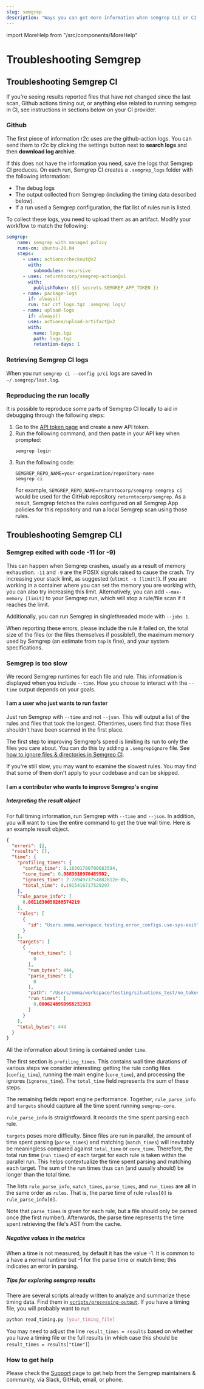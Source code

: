```yaml
---
slug: semgrep
description: "Ways you can get more information when semgrep CLI or CI hangs, crashes, or just takes too long."
---
```


import MoreHelp from "/src/components/MoreHelp"

# Troubleshooting Semgrep

## Troubleshooting Semgrep CI

If you're seeing results reported files that have not changed since the last scan, Github actions timing out, or anything else related to running semgrep in CI, see instructions in sections below on your CI provider.

### Github

The first piece of information r2c uses are the github-action logs. You can send them to r2c by clicking the settings button next to **search logs** and then **download log archive**.

If this does not have the information you need, save the logs that Semgrep CI produces. On each run, Semgrep CI creates a `.semgrep_logs` folder with the following information:

- The debug logs
- The output collected from Semgrep (including the timing data described below).
- If a run used a Semgrep configuration, the flat list of rules run is listed.

To collect these logs, you need to upload them as an artifact. Modify your workflow to match the following:

```yaml
semgrep:
    name: semgrep with managed policy
    runs-on: ubuntu-20.04
    steps:
      - uses: actions/checkout@v2
        with:
          submodules: recursive
      - uses: returntocorp/semgrep-action@v1
        with:
          publishToken: ${{ secrets.SEMGREP_APP_TOKEN }}
      - name: package-logs
        if: always()
        run: tar czf logs.tgz .semgrep_logs/
      - name: upload-logs
        if: always()
        uses: actions/upload-artifact@v2
        with:
          name: logs.tgz
          path: logs.tgz
          retention-days: 1
```

### Retrieving Semgrep CI logs

When you run `semgrep ci --config p/ci` logs are saved in `~/.semgrep/last.log`.

### Reproducing the run locally

It is possible to reproduce some parts of Semgrep CI locally to aid in debugging through the following steps:

1. Go to the [API token page](https://semgrep.dev/orgs/-/settings/tokens) and create a new API token.
2. Run the following command, and then paste in your API key when prompted:
    ```
    semgrep login
    ```
3. Run the following code: <pre class="language-bash"><code>SEMGREP_REPO_NAME=<span className="placeholder">your-organization</span>/<span className="placeholder">repository-name</span> semgrep ci</code></pre>
For example, `SEMGREP_REPO_NAME=returntocorp/semgrep semgrep ci` would be used for the GitHub repository `returntocorp/semgrep`. As a result, Semgrep fetches the rules configured on all Semgrep App policies for this repository and run a local Semgrep scan using those rules.

## Troubleshooting Semgrep CLI

### Semgrep exited with code -11 (or -9)

This can happen when Semgrep crashes, usually as a result of memory exhaustion. `-11` and `-9` are the POSIX signals raised to cause the crash. Try increasing your stack limit, as suggested (`ulimit -s [limit]`). If you are working in a container where you can set the memory you are working with, you can also try increasing this limit. Alternatively, you can add `--max-memory [limit]` to your Semgrep run, which will stop a rule/file scan if it reaches the limit.

Additionally, you can run Semgrep in singlethreaded mode with `--jobs 1`.

When reporting these errors, please include the rule it failed on, the total size of the files (or the files themselves if possible!), the maximum memory used by Semgrep (an estimate from `top` is fine), and your system specifications.

### Semgrep is too slow

We record Semgrep runtimes for each file and rule. This information is displayed when you include `--time`. How you choose to interact with the `--time` output depends on your goals.

#### I am a user who just wants to run faster

Just run Semgrep with `--time` and not `--json`. This will output a list of the rules and files that took the longest. Oftentimes, users find that those files shouldn't have been scanned in the first place.

The first step to improving Semgrep's speed is limiting its run to only the files you care about. You can do this by adding a `.semgrepignore` file. See [how to ignore files & directories in Semgrep CI](/semgrep-ci/overview.md#ignoring-files-directories).

If you're still slow, you may want to examine the slowest rules. You may find that some of them don't apply to your codebase and can be skipped.

#### I am a contributer who wants to improve Semgrep's engine

##### Interpreting the result object

For full timing information, run Semgrep with `--time` and `--json`. In addition, you will want to `time` the entire command to get the true wall time. Here is an example result object.

```JSON
{
  "errors": [],
  "results": [],
  "time": {
    "profiling_times": {
      "config_time": 0.10301780700683594,
      "core_time": 0.0883018970489502,
      "ignores_time": 2.7894973754882812e-05,
      "total_time": 0.1915416717529297
    },
    "rule_parse_info": [
      0.0011630058288574219
    ],
    "rules": [
      {
        "id": "Users.emma.workspace.testing.error_configs.use-sys-exit"
      }
    ],
    "targets": [
      {
        "match_times": [
          0
        ],
        "num_bytes": 444,
        "parse_times": [
          0
        ],
        "path": "/Users/emma/workspace/testing/situations_test/no_token_location.py",
        "run_times": [
          0.0006248950958251953
        ]
      }
    ],
    "total_bytes": 444
  }
}
```

All the information about timing is contained under `time`.

The first section is `profiling_times`. This contains wall time durations of various steps we consider interesting: getting the rule config files (`config_time`), running the main engine (`core_time`), and processing the ignores (`ignores_time`). The `total_time` field represents the sum of these steps.

The remaining fields report engine performance. Together, `rule_parse_info` and `targets` should capture all the time spent running `semgrep-core`.

`rule_parse_info` is straightfoward. It records the time spent parsing each rule.

`targets` poses more difficulty. Since files are run in parallel, the amount of time spent parsing (`parse_times`) and matching (`match_times`) will inevitably be meaningless compared against `total_time` or `core_time`. Therefore, the total run time (`run_times`) of each target for each rule is taken within the parallel run. This helps contextualize the time spent parsing and matching each target. The sum of the run times thus can (and uusally should) be longer than the total time.

The lists `rule_parse_info`, `match_times`, `parse_times`, and `run_times` are all in the same order as `rules`. That is, the parse time of rule `rules[0]` is `rule_parse_info[0]`.

Note that `parse_times` is given for each rule, but a file should only be parsed once (the first number). Afterwards, the parse time represents the time spent retrieving the file's AST from the cache.

##### Negative values in the metrics

When a time is not measured, by default it has the value -1. It is common to a have a normal runtime but -1 for the parse time or match time; this indicates an error in parsing.

##### Tips for exploring semgrep results

There are several scripts already written to analyze and summarize these timing data. Find them in [`scripts/processing-output`](https://github.com/returntocorp/semgrep/tree/develop/scripts/processing-output). If you have a timing file, you will probably want to run

```bash
python read_timing.py [your_timing_file]
```

You may need to adjust the line `result_times = results` based on whether you have a timing file or the full results (in which case this should be `result_times = results["time"]`)

### How to get help

Please check the [Support](/support/) page to get help from the Semgrep maintainers & community, via Slack, GitHub, email, or phone.

<MoreHelp />
